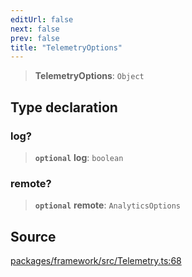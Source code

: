 ```yaml
---
editUrl: false
next: false
prev: false
title: "TelemetryOptions"
---
```


> **TelemetryOptions**: `Object`

## Type declaration

### log?

> **`optional`** **log**: `boolean`

### remote?

> **`optional`** **remote**: `AnalyticsOptions`

## Source

[packages/framework/src/Telemetry.ts:68](https://github.com/nodenogg-in/alpha-p2p/blob/b5a92ec368c11e5b1ed34a190813f3e3bd62fc80/packages/framework/src/Telemetry.ts#L68)

